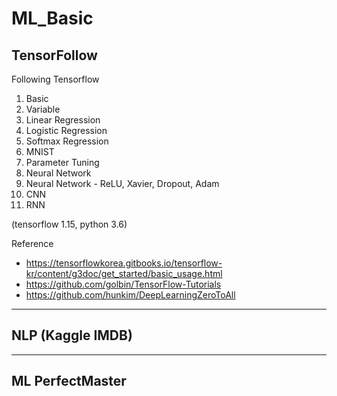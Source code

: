 
# ML_Basic

## TensorFollow
  Following Tensorflow

  1. Basic
  2. Variable
  3. Linear Regression
  4. Logistic Regression
  5. Softmax Regression
  6. MNIST
  7. Parameter Tuning
  8. Neural Network
  9. Neural Network - ReLU, Xavier, Dropout, Adam
  10. CNN
  11. RNN

  (tensorflow 1.15, python 3.6)

  Reference
  * https://tensorflowkorea.gitbooks.io/tensorflow-kr/content/g3doc/get_started/basic_usage.html
  * https://github.com/golbin/TensorFlow-Tutorials
  * https://github.com/hunkim/DeepLearningZeroToAll
  
***
  ## NLP (Kaggle IMDB)
  
***
  ## ML PerfectMaster
